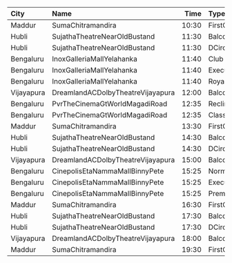 | City       | Name                              |  Time | Type       | Price | Capacity | Booked |
| :--------- | :-------------------------------- | ----: | :--------- | ----: | -------: | -----: |
| Maddur     | SumaChitramandira                 | 10:30 | FirstClass |  101₹ |      600 |    300 |
| Hubli      | SujathaTheatreNearOldBustand      | 11:30 | Balcony    |  130₹ |      289 |     90 |
| Hubli      | SujathaTheatreNearOldBustand      | 11:30 | DCircle    |  100₹ |      558 |    138 |
| Bengaluru  | InoxGalleriaMallYelahanka         | 11:40 | Club       |  130₹ |       35 |      0 |
| Bengaluru  | InoxGalleriaMallYelahanka         | 11:40 | Executive  |  112₹ |       63 |      0 |
| Bengaluru  | InoxGalleriaMallYelahanka         | 11:40 | Royale     |  230₹ |        5 |      0 |
| Vijayapura | DreamlandACDolbyTheatreVijayapura | 12:00 | Balcony    |  150₹ |      168 |     88 |
| Bengaluru  | PvrTheCinemaGtWorldMagadiRoad     | 12:35 | Recliner   |  200₹ |        8 |      5 |
| Bengaluru  | PvrTheCinemaGtWorldMagadiRoad     | 12:35 | Classic    |  112₹ |       96 |      1 |
| Maddur     | SumaChitramandira                 | 13:30 | FirstClass |  101₹ |      600 |    300 |
| Hubli      | SujathaTheatreNearOldBustand      | 14:30 | Balcony    |  130₹ |      289 |     90 |
| Hubli      | SujathaTheatreNearOldBustand      | 14:30 | DCircle    |  100₹ |      558 |    138 |
| Vijayapura | DreamlandACDolbyTheatreVijayapura | 15:00 | Balcony    |  150₹ |      168 |     88 |
| Bengaluru  | CinepolisEtaNammaMallBinnyPete    | 15:25 | Normal     |  110₹ |        5 |      0 |
| Bengaluru  | CinepolisEtaNammaMallBinnyPete    | 15:25 | Executive  |  110₹ |       41 |      0 |
| Bengaluru  | CinepolisEtaNammaMallBinnyPete    | 15:25 | Premium    |  110₹ |       23 |      0 |
| Maddur     | SumaChitramandira                 | 16:30 | FirstClass |  101₹ |      600 |    300 |
| Hubli      | SujathaTheatreNearOldBustand      | 17:30 | Balcony    |  130₹ |      289 |     90 |
| Hubli      | SujathaTheatreNearOldBustand      | 17:30 | DCircle    |  100₹ |      558 |    138 |
| Vijayapura | DreamlandACDolbyTheatreVijayapura | 18:00 | Balcony    |  150₹ |      168 |     89 |
| Maddur     | SumaChitramandira                 | 19:30 | FirstClass |  101₹ |      600 |    300 |